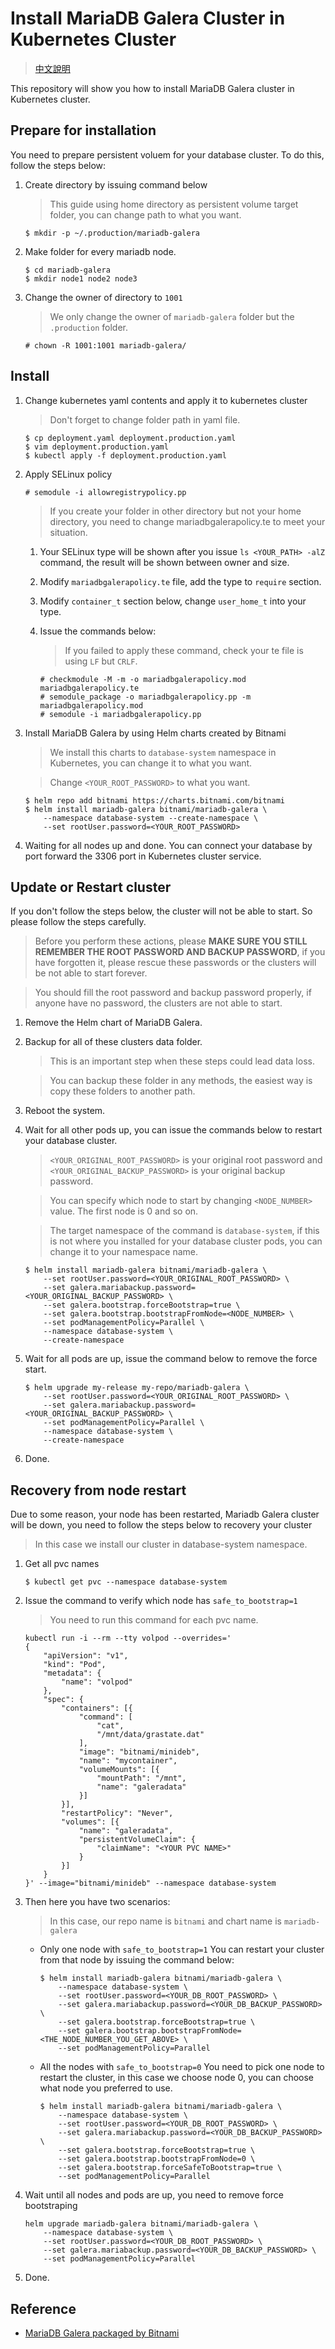 # Install MariaDB Galera Cluster in Kubernetes Cluster

> [中文說明](./docs/zh-TW.md)

This repository will show you how to install MariaDB Galera cluster in Kubernetes cluster.

## Prepare for installation

You need to prepare persistent voluem for your database cluster. To do this, follow the steps below:

1. Create directory by issuing command below

    > This guide using home directory as persistent volume target folder, you can change path to what you want.

    ```console
    $ mkdir -p ~/.production/mariadb-galera
    ```

2. Make folder for every mariadb node.

    ```console
    $ cd mariadb-galera
    $ mkdir node1 node2 node3
    ```

3. Change the owner of directory to `1001`

    > We only change the owner of `mariadb-galera` folder but the `.production` folder.

    ```console
    # chown -R 1001:1001 mariadb-galera/
    ```

## Install

1. Change kubernetes yaml contents and apply it to kubernetes cluster

    > Don't forget to change folder path in yaml file.

    ```console
    $ cp deployment.yaml deployment.production.yaml
    $ vim deployment.production.yaml
    $ kubectl apply -f deployment.production.yaml
    ```

2. Apply SELinux policy

    ```console
    # semodule -i allowregistrypolicy.pp
    ```

    > If you create your folder in other directory but not your home directory, you need to change mariadbgalerapolicy.te to meet your situation.

    1. Your SELinux type will be shown after you issue `ls <YOUR_PATH> -alZ` command, the result will be shown between owner and size.
    2. Modify `mariadbgalerapolicy.te` file, add the type to `require` section.
    3. Modify `container_t` section below, change `user_home_t` into your type.
    4. Issue the commands below:

        > If you failed to apply these command, check your te file is using `LF` but `CRLF`.

        ```console
        # checkmodule -M -m -o mariadbgalerapolicy.mod mariadbgalerapolicy.te
        # semodule_package -o mariadbgalerapolicy.pp -m mariadbgalerapolicy.mod
        # semodule -i mariadbgalerapolicy.pp
        ```

3. Install MariaDB Galera by using Helm charts created by Bitnami

    > We install this charts to `database-system` namespace in Kubernetes, you can change it to what you want.

    > Change `<YOUR_ROOT_PASSWORD>` to what you want.

    ```console
    $ helm repo add bitnami https://charts.bitnami.com/bitnami
    $ helm install mariadb-galera bitnami/mariadb-galera \
        --namespace database-system --create-namespace \
        --set rootUser.password=<YOUR_ROOT_PASSWORD>
    ```

4. Waiting for all nodes up and done. You can connect your database by port forward the 3306 port in Kubernetes cluster service.

## Update or Restart cluster

If you don't follow the steps below, the cluster will not be able to start. So please follow the steps carefully.

> Before you perform these actions, please **MAKE SURE YOU STILL REMEMBER THE ROOT PASSWORD AND BACKUP PASSWORD**, if you have forgotten it, please rescue these passwords or the clusters will be not able to start forever.

> You should fill the root password and backup password properly, if anyone have no password, the clusters are not able to start.

1. Remove the Helm chart of MariaDB Galera.
2. Backup for all of these clusters data folder.
    > This is an important step when these steps could lead data loss.

    > You can backup these folder in any methods, the easiest way is copy these folders to another path.
3. Reboot the system.
4. Wait for all other pods up, you can issue the commands below to restart your database cluster.

    > `<YOUR_ORIGINAL_ROOT_PASSWORD>` is your original root password and `<YOUR_ORIGINAL_BACKUP_PASSWORD>` is your original backup password.

    > You can specify which node to start by changing `<NODE_NUMBER>` value. The first node is 0 and so on.

    > The target namespace of the command is `database-system`, if this is not where you installed for your database cluster pods, you can change it to your namespace name.

    ```console
    $ helm install mariadb-galera bitnami/mariadb-galera \
        --set rootUser.password=<YOUR_ORIGINAL_ROOT_PASSWORD> \
        --set galera.mariabackup.password=<YOUR_ORIGINAL_BACKUP_PASSWORD> \
        --set galera.bootstrap.forceBootstrap=true \
        --set galera.bootstrap.bootstrapFromNode=<NODE_NUMBER> \
        --set podManagementPolicy=Parallel \
        --namespace database-system \
        --create-namespace
    ```

5. Wait for all pods are up, issue the command below to remove the force start.

    ```console
    $ helm upgrade my-release my-repo/mariadb-galera \
        --set rootUser.password=<YOUR_ORIGINAL_ROOT_PASSWORD> \
        --set galera.mariabackup.password=<YOUR_ORIGINAL_BACKUP_PASSWORD> \
        --set podManagementPolicy=Parallel \
        --namespace database-system \
        --create-namespace
    ```

6. Done.

## Recovery from node restart

Due to some reason, your node has been restarted, Mariadb Galera cluster will be down, you need to follow the steps below to recovery your cluster

> In this case we install our cluster in database-system namespace.

1. Get all pvc names

    ```console
    $ kubectl get pvc --namespace database-system
    ```

2. Issue the command to verify which node has `safe_to_bootstrap=1`

    > You need to run this command for each pvc name.

    ```console
    kubectl run -i --rm --tty volpod --overrides='
    {
        "apiVersion": "v1",
        "kind": "Pod",
        "metadata": {
            "name": "volpod"
        },
        "spec": {
            "containers": [{
                "command": [
                    "cat",
                    "/mnt/data/grastate.dat"
                ],
                "image": "bitnami/minideb",
                "name": "mycontainer",
                "volumeMounts": [{
                    "mountPath": "/mnt",
                    "name": "galeradata"
                }]
            }],
            "restartPolicy": "Never",
            "volumes": [{
                "name": "galeradata",
                "persistentVolumeClaim": {
                    "claimName": "<YOUR PVC NAME>"
                }
            }]
        }
    }' --image="bitnami/minideb" --namespace database-system
    ```

3. Then here you have two scenarios:
    > In this case, our repo name is `bitnami` and chart name is `mariadb-galera`
    - Only one node with `safe_to_bootstrap=1`
        You can restart your cluster from that node by issuing the command below:

        ```console
        $ helm install mariadb-galera bitnami/mariadb-galera \
            --namespace database-system \
            --set rootUser.password=<YOUR_DB_ROOT_PASSWORD> \
            --set galera.mariabackup.password=<YOUR_DB_BACKUP_PASSWORD> \
            --set galera.bootstrap.forceBootstrap=true \
            --set galera.bootstrap.bootstrapFromNode=<THE_NODE_NUMBER_YOU_GET_ABOVE> \
            --set podManagementPolicy=Parallel
        ```

    - All the nodes with `safe_to_bootstrap=0`
        You need to pick one node to restart the cluster, in this case we choose node 0, you can choose what node you preferred to use.

        ```console
        $ helm install mariadb-galera bitnami/mariadb-galera \
            --namespace database-system \
            --set rootUser.password=<YOUR_DB_ROOT_PASSWORD> \
            --set galera.mariabackup.password=<YOUR_DB_BACKUP_PASSWORD> \
            --set galera.bootstrap.forceBootstrap=true \
            --set galera.bootstrap.bootstrapFromNode=0 \
            --set galera.bootstrap.forceSafeToBootstrap=true \
            --set podManagementPolicy=Parallel
        ```

4. Wait until all nodes and pods are up, you need to remove force bootstraping

    ```console
    helm upgrade mariadb-galera bitnami/mariadb-galera \
        --namespace database-system \
        --set rootUser.password=<YOUR_DB_ROOT_PASSWORD> \
        --set galera.mariabackup.password=<YOUR_DB_BACKUP_PASSWORD> \
        --set podManagementPolicy=Parallel
    ```

5. Done.

## Reference

- [MariaDB Galera packaged by Bitnami](https://github.com/bitnami/charts/tree/main/bitnami/mariadb-galera)
